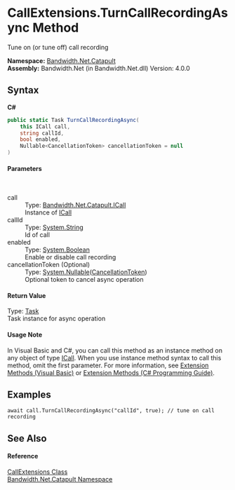 ﻿# CallExtensions.TurnCallRecordingAsync Method 
 

Tune on (or tune off) call recording

**Namespace:**&nbsp;<a href ="N_Bandwidth_Net_Catapult.md">Bandwidth.Net.Catapult</a><br />**Assembly:**&nbsp;Bandwidth.Net (in Bandwidth.Net.dll) Version: 4.0.0

## Syntax

**C#**<br />
``` C#
public static Task TurnCallRecordingAsync(
	this ICall call,
	string callId,
	bool enabled,
	Nullable<CancellationToken> cancellationToken = null
)
```


#### Parameters
&nbsp;<dl><dt>call</dt><dd>Type: <a href ="T_Bandwidth_Net_Catapult_ICall.md">Bandwidth.Net.Catapult.ICall</a><br />Instance of <a href ="T_Bandwidth_Net_Catapult_ICall.md">ICall</a></dd><dt>callId</dt><dd>Type: <a href="http://msdn2.microsoft.com/en-us/library/s1wwdcbf" target="_blank">System.String</a><br />Id of call</dd><dt>enabled</dt><dd>Type: <a href="http://msdn2.microsoft.com/en-us/library/a28wyd50" target="_blank">System.Boolean</a><br />Enable or disable call recording</dd><dt>cancellationToken (Optional)</dt><dd>Type: <a href="http://msdn2.microsoft.com/en-us/library/b3h38hb0" target="_blank">System.Nullable</a>(<a href="http://msdn2.microsoft.com/en-us/library/dd384802" target="_blank">CancellationToken</a>)<br />Optional token to cancel async operation</dd></dl>

#### Return Value
Type: <a href="http://msdn2.microsoft.com/en-us/library/dd235678" target="_blank">Task</a><br />Task instance for async operation

#### Usage Note
In Visual Basic and C#, you can call this method as an instance method on any object of type <a href ="T_Bandwidth_Net_Catapult_ICall.md">ICall</a>. When you use instance method syntax to call this method, omit the first parameter. For more information, see <a href="http://msdn.microsoft.com/en-us/library/bb384936.aspx">Extension Methods (Visual Basic)</a> or <a href="http://msdn.microsoft.com/en-us/library/bb383977.aspx">Extension Methods (C# Programming Guide)</a>.

## Examples

```
await call.TurnCallRecordingAsync("callId", true); // tune on call recording
```


## See Also


#### Reference
<a href ="T_Bandwidth_Net_Catapult_CallExtensions.md">CallExtensions Class</a><br /><a href ="N_Bandwidth_Net_Catapult.md">Bandwidth.Net.Catapult Namespace</a><br />